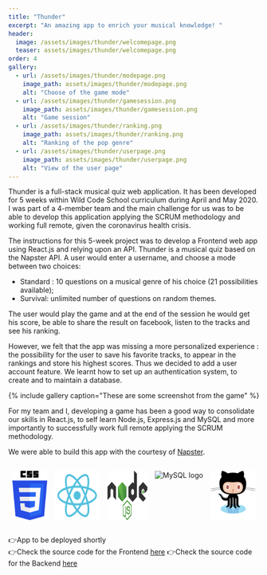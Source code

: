 ```yaml
---
title: "Thunder"
excerpt: "An amazing app to enrich your musical knowledge! "
header:
  image: /assets/images/thunder/welcomepage.png
  teaser: assets/images/thunder/welcomepage.png
order: 4
gallery:
  - url: /assets/images/thunder/modepage.png
    image_path: assets/images/thunder/modepage.png
    alt: "Choose of the game mode"
  - url: /assets/images/thunder/gamesession.png
    image_path: assets/images/thunder/gamesession.png
    alt: "Game session"
  - url: /assets/images/thunder/ranking.png
    image_path: assets/images/thunder/ranking.png
    alt: "Ranking of the pop genre"
  - url: /assets/images/thunder/userpage.png
    image_path: assets/images/thunder/userpage.png
    alt: "View of the user page"
---
```


Thunder is a full-stack musical quiz web application. It has been developed for 5 weeks within Wild Code School curriculum during April and May 2020. I was part of a 4-member team and the main challenge for us was to be able to develop this application applying the SCRUM methodology and working full remote, given the coronavirus health crisis. 

The instructions for this 5-week project was to develop a Frontend web app using React.js and relying upon an API. Thunder is a musical quiz based on the Napster API. A user would enter a username, and choose a mode between two choices:

* Standard : 10 questions on a musical genre of his choice (21 possibilities available);
* Survival: unlimited number of questions on random themes.

The user would play the game and at the end of the session he would get his score, be able to share the result on facebook, listen to the tracks and see his ranking. 

However, we felt that the app was missing a more personalized experience : the possibility for the user to save his favorite tracks, to appear in the rankings and store his highest scores. Thus we decided to add a user account feature. We learnt how to set up an authentication system, to create and to maintain a database.

{% include gallery caption="These are some screenshot from the game" %}

For my team and I, developing a game has been a good way to consolidate our skills in React.js, to self learn Node.js, Express.js and MySQL and more importantly to successfully work full remote applying the SCRUM methodology. 

We were able to build this app with the courtesy of [Napster](https://developer.napster.com/developer).

<div style="display:flex; justify-content:space-around; margin:30px 0;">
<img src="/assets/logo/CSS3_Logo.svg"  alt="CSS3 logo" style="width: 70px; height: auto;"/>
<img src="/assets/logo/Reactjs_Logo.svg"  alt="ReactJS logo" style="width: 90px; height: auto; grid-column: 2"/>
<img src="../assets/logo/Nodejs_Logo.svg"  alt="NodeJS logo" style="width: 80px; height: auto;"/>
<img src="https://img.icons8.com/ios-filled/90/000000/mysql-logo.png" alt="MySQL logo" style="grid-column: 3"/>
<img src="../assets/logo/Github_Logo.svg"  alt="GitHub logo" style="width: 90px; height: auto; grid-column: 4"/>
</div>

<!-- 👉Play [here](https://travelmemorygame.netlify.app/)  -->
👉App to be deployed shortly<br/>
👉Check the source code for the Frontend [here](https://github.com/WildCodeSchool/paris-0320-project2-BlindTest)
👉Check the source code for the Backend [here](https://github.com/clrko/Back_BindTest)
